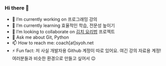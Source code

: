 ### Hi there 👋

- 🔭 I’m currently working on 프로그래밍 강의
- 🌱 I’m currently learning 효율적인 학습, 전문성 높이기
- 👯 I’m looking to collaborate on [김치 요리법](https://github.com/siyoungoh/kimchi-recipe-os) 프로젝트
- 💬 Ask me about Git, Python 
- 📫 How to reach me: coach[at]syoh.net
- ⚡ Fun fact: 저 사실 개발자용 Github 계정이 따로 있어요. 여긴 강의 자료용 계정! 여러분들과 비슷한 환경으로 만들고 싶어서 😉
